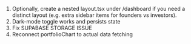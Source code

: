 1. Optionally, create a nested layout.tsx under /dashboard if you need a distinct layout (e.g. extra sidebar items for founders vs investors).
2. Dark-mode toggle works and persists state
3. Fix SUPABASE STORAGE ISSUE 
4. Reconnect portfolioChart to actual data fetching 